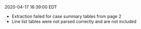 2020-04-17 16:39:00 EDT


- Extraction failed for case summary tables from page 2
- Line list tables were not parsed correctly and are not included
